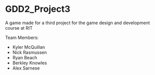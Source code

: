 # GDD2_Project3
A game made for a third project for the game design and development course at RIT

Team Members:
- Kyler McQuillan
- Nick Rasmussen
- Ryan Beach
- Berkley Knowles
- Alex Sarnese
